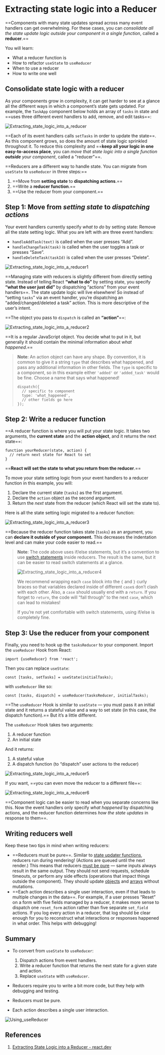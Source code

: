 # Extracting state logic into a Reducer

==Components with many state updates spread across many event handlers can get overwhelming. For these cases, you can _consolidate all the state update logic outside your component in a single function_, called a **reducer**.==

You will learn:

- What a reducer function is
- How to refactor `useState` to `useReducer`
- When to use a reducer
- How to write one well

## Consolidate state logic with a reducer 

As your components grow in complexity, it can get harder to see at a glance all the different ways in which a component’s state gets updated. For example, the `TaskApp` component below holds an array of `tasks` in state and ==uses three different event handlers to add, remove, and edit tasks==:

![Extracting_state_logic_into_a_reducer](../../img/Extracting_state_logic_into_a_reducer.jpg)

==Each of its event handlers calls `setTasks` in order to update the state==. As this component grows, so does the amount of state logic sprinkled throughout it. To reduce this complexity and ==**keep all your logic in one easy-to-access place**, you can _move that state logic into a single function **outside** your component_, called a "reducer"==.

==Reducers are a different way to handle state. You can migrate from `useState` to `useReducer` in three steps:==

1. ==Move from **setting state** to **dispatching actions**.==
2. ==Write a **reducer function**.==
3. ==Use the reducer from your component.==

## Step 1: Move from _setting state_ to _dispatching actions_ 

Your event handlers currently specify *what to do* by setting state: Remove all the state setting logic. What you are left with are three event handlers:

- `handleAddTask(text)` is called when the user presses “Add”.
- `handleChangeTask(task)` is called when the user toggles a task or presses “Save”.
- `handleDeleteTask(taskId)` is called when the user presses “Delete”.

![Extracting_state_logic_into_a_reducer1](../../img/Extracting_state_logic_into_a_reducer1.jpg)

==Managing state with reducers is slightly different from directly setting state. Instead of telling React **“what to do”** by setting state, you specify **“what the user just did”** by dispatching “actions” from your event handlers==. The state update logic will live elsewhere! So instead of “setting `tasks`” via an event handler, you’re dispatching an “added/changed/deleted a task” action. This is more descriptive of the user’s intent.

==The object you pass to `dispatch` is called an **“action”**==:

![Extracting_state_logic_into_a_reducer2](../../img/Extracting_state_logic_into_a_reducer2.jpg)

==It is a regular JavaScript object. You decide what to put in it, but generally it should contain the minimal information about *what happened*.==

> **Note**: An action object can have any shape. By convention, it is common to give it a string `type` that describes what happened, and pass any additional information in other fields. The `type` is specific to a component, so in this example either `'added'` or `'added_task'` would be fine. Choose a name that says what happened!
>
> ```react
> dispatch({
>   // specific to component
>   type: 'what_happened',
>   // other fields go here
> });
> ```

## Step 2: Write a reducer function 

==A reducer function is where you will put your state logic. It takes two arguments, the **current state** and the **action object**, and it returns the next state==:

```react
function yourReducer(state, action) {
  // return next state for React to set
}
```

==**React will set the state to what you return from the reducer**.==

To move your state setting logic from your event handlers to a reducer function in this example, you will:

1. Declare the current state (`tasks`) as the first argument.
2. Declare the `action` object as the second argument.
3. Return the *next* state from the reducer (which React will set the state to).

Here is all the state setting logic migrated to a reducer function:

![Extracting_state_logic_into_a_reducer3](../../img/Extracting_state_logic_into_a_reducer3.jpg)

==Because the reducer function takes state (`tasks`) as an argument, you can **declare it outside of your component.** This decreases the indentation level and can make your code easier to read.==

> **Note**: The code above uses if/else statements, but it’s a convention to use [switch statements](https://developer.mozilla.org/docs/Web/JavaScript/Reference/Statements/switch) inside reducers. The result is the same, but it can be easier to read switch statements at a glance.
>
> ![Extracting_state_logic_into_a_reducer4](../../img/Extracting_state_logic_into_a_reducer4.jpg)
>
> We recommend wrapping each `case` block into the `{` and `}` curly braces so that variables declared inside of different `case`s don’t clash with each other. Also, a `case` should usually end with a `return`. If you forget to `return`, the code will “fall through” to the next `case`, which can lead to mistakes!
>
> If you’re not yet comfortable with switch statements, using if/else is completely fine.

## Step 3: Use the reducer from your component 

Finally, you need to hook up the `tasksReducer` to your component. Import the `useReducer` Hook from React:

```react
import {useReducer} from 'react';
```

Then you can replace `useState`:

```react
const [tasks, setTasks] = useState(initialTasks);
```

with `useReducer` like so:

```react
const [tasks, dispatch] = useReducer(tasksReducer, initialTasks);
```

==The `useReducer` Hook is similar to `useState` — you must pass it an initial state and it returns a stateful value and a way to set state (in this case, the dispatch function).== But it’s a little different.

The `useReducer` Hook takes two arguments:

1. A reducer function
2. An initial state

And it returns:

1. A stateful value
2. A dispatch function (to “dispatch” user actions to the reducer)

![Extracting_state_logic_into_a_reducer5](../../img/Extracting_state_logic_into_a_reducer5.jpg)

If you want, ==you can even move the reducer to a different file==:

![Extracting_state_logic_into_a_reducer6](../../img/Extracting_state_logic_into_a_reducer6.jpg)

==Component logic can be easier to read when you separate concerns like this. Now the event handlers only specify *what happened* by dispatching actions, and the reducer function determines *how the state updates* in response to them==.

## Writing reducers well 

Keep these two tips in mind when writing reducers:

- ==Reducers must be pure==. Similar to [state updater functions](https://react.dev/learn/queueing-a-series-of-state-updates), reducers run during rendering! (Actions are queued until the next render.) This means that reducers [must be pure](https://react.dev/learn/keeping-components-pure) — same inputs always result in the same output. They should not send requests, schedule timeouts, or perform any side effects (operations that impact things outside the component). They should update [objects](https://react.dev/learn/updating-objects-in-state) and [arrays](https://react.dev/learn/updating-arrays-in-state) without mutations.
- ==Each action describes a single user interaction, even if that leads to multiple changes in the data==. For example, if a user presses “Reset” on a form with five fields managed by a reducer, it makes more sense to dispatch one `reset_form` action rather than five separate `set_field` actions. If you log every action in a reducer, that log should be clear enough for you to reconstruct what interactions or responses happened in what order. This helps with debugging!

## Summary

- To convert from `useState` to `useReducer`:
  1. Dispatch actions from event handlers.
  2. Write a reducer function that returns the next state for a given state and action.
  3. Replace `useState` with `useReducer`.

- Reducers require you to write a bit more code, but they help with debugging and testing.
- Reducers must be pure.
- Each action describes a single user interaction.

![Using_useReducer](../../img/Using_useReducer.jpg)

## References

1. [Extracting State Logic into a Reducer - react.dev](https://react.dev/learn/extracting-state-logic-into-a-reducer)